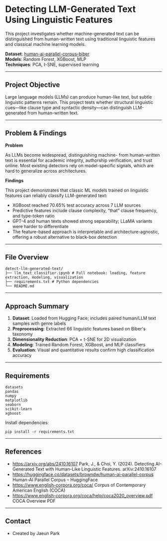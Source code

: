 # Detecting LLM-Generated Text Using Linguistic Features

This project investigates whether machine-generated text can be distinguished from human-written text using traditional linguistic features and classical machine learning models.

**Dataset**: [human-ai-parallel-corpus-biber](https://huggingface.co/datasets/human-ai-parallel-corpus-biber)  
**Models**: Random Forest, XGBoost, MLP  
**Techniques**: PCA, t-SNE, supervised learning

---

## Project Objective

Large language models (LLMs) can produce human-like text, but subtle linguistic patterns remain. This project tests whether structural linguistic cues—like clause type and syntactic density—can distinguish LLM-generated from human-written text.

---

## Problem & Findings

**Problem**

As LLMs become widespread, distinguishing machine- from human-written text is essential for academic integrity, authorship verification, and trust online. Most existing detectors rely on model-specific signals, which are hard to generalize across architectures.

**Findings**

This project demonstrates that classic ML models trained on linguistic features can reliably classify LLM-generated text:

- XGBoost reached 70.65% test accuracy across 7 LLM sources
- Predictive features include clause complexity, “that” clause frequency, and type-token ratio
- GPT-4 and human texts showed strong separability; LLaMA variants were harder to differentiate
- The feature-based approach is interpretable and architecture-agnostic, offering a robust alternative to black-box detection

---

## File Overview
```
detect-llm-generated-text/
├── llm_text_classifier.ipynb # Full notebook: loading, feature extraction, modeling, visualization
├── requirements.txt # Python dependencies
└── README.md
```

---

## Approach Summary

1. **Dataset**: Loaded from Hugging Face; includes paired human/LLM text samples with genre labels
2. **Preprocessing**: Extracted 66 linguistic features based on Biber's taxonomy
3. **Dimensionality Reduction**: PCA + t-SNE for 2D visualization
4. **Modeling**: Trained Random Forest, XGBoost, and MLP classifiers
5. **Evaluation**: Visual and quantitative results confirm high classification accuracy

---

## Requirements
```
datasets
pandas
numpy
matplotlib
seaborn
scikit-learn
xgboost
```

Install dependencies:
```
pip install -r requirements.txt
```

---

## References
* https://arxiv.org/abs/2410.16107 Park, J., & Choi, Y. (2024). Detecting AI-Generated Text with Human-Like Linguistic Features. arXiv:2410.16107
* https://huggingface.co/datasets/browndw/human-ai-parallel-corpus Human-AI Parallel Corpus – HuggingFace
* https://www.english-corpora.org/coca/ Corpus of Contemporary American English (COCA)
* https://www.english-corpora.org/coca/help/coca2020_overview.pdf COCA Overview PDF


---

## Contact
* Created by Jaeun Park